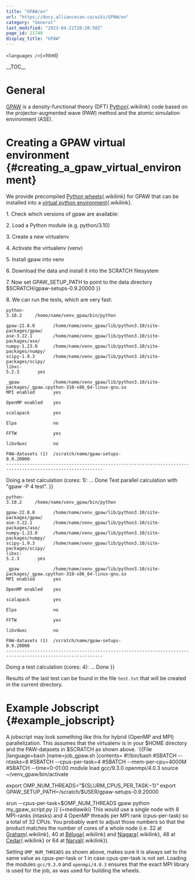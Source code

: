 ```yaml
---
title: "GPAW/en"
url: "https://docs.alliancecan.ca/wiki/GPAW/en"
category: "General"
last_modified: "2023-04-21T20:20:50Z"
page_id: 21749
display_title: "GPAW"
---
```


`<languages />`{=html}

\_\_TOC\_\_

# General

[GPAW](https://wiki.fysik.dtu.dk/gpaw/) is a density-functional theory (DFT) [Python](https://docs.alliancecan.ca/Python "Python"){.wikilink} code based on the projector-augmented wave (PAW) method and the atomic simulation environment (ASE).

# Creating a GPAW virtual environment {#creating_a_gpaw_virtual_environment}

We provide precompiled [Python wheels](https://docs.alliancecan.ca/Available_Python_wheels "Python wheels"){.wikilink} for GPAW that can be installed into a [virtual python environment](https://docs.alliancecan.ca/Python#Creating_and_using_a_virtual_environment "virtual python environment"){.wikilink}.

1\. Check which versions of gpaw are available:

2\. Load a Python module (e.g. python/3.10)

3\. Create a new virtualenv

4\. Activate the virtualenv (venv)

5\. Install gpaw into venv

6\. Download the data and install it into the SCRATCH filesystem

7\. Now set GPAW_SETUP_PATH to point to the data directory \$SCRATCH/gpaw-setups-0.9.20000 }}

8\. We can run the tests, which are very fast:

`python-3.10.2     /home/name/venv_gpaw/bin/python                                                         `\
`gpaw-22.8.0       /home/name/venv_gpaw/lib/python3.10/site-packages/gpaw/                                 `\
`ase-3.22.1        /home/name/venv_gpaw/lib/python3.10/site-packages/ase/                                  `\
`numpy-1.23.0      /home/name/venv_gpaw/lib/python3.10/site-packages/numpy/                                `\
`scipy-1.9.3       /home/name/venv_gpaw/lib/python3.10/site-packages/scipy/                                `\
`libxc-5.2.3       yes                                                                                     `\
`_gpaw             /home/name/venv_gpaw/lib/python3.10/site-packages/_gpaw.cpython-310-x86_64-linux-gnu.so `\
`MPI enabled       yes                                                                                     `\
`OpenMP enabled    yes                                                                                     `\
`scalapack         yes                                                                                     `\
`Elpa              no                                                                                      `\
`FFTW              yes                                                                                     `\
`libvdwxc          no                                                                                      `\
`PAW-datasets (1)  /scratch/name/gpaw-setups-0.9.20000                                                     `\
`-----------------------------------------------------------------------------------------------------------`

Doing a test calculation (cores: 1): \... Done Test parallel calculation with \"gpaw -P 4 test\". }}

`python-3.10.2     /home/name/venv_gpaw/bin/python                                                         `\
`gpaw-22.8.0       /home/name/venv_gpaw/lib/python3.10/site-packages/gpaw/                                 `\
`ase-3.22.1        /home/name/venv_gpaw/lib/python3.10/site-packages/ase/                                  `\
`numpy-1.23.0      /home/name/venv_gpaw/lib/python3.10/site-packages/numpy/                                `\
`scipy-1.9.3       /home/name/venv_gpaw/lib/python3.10/site-packages/scipy/                                `\
`libxc-5.2.3       yes                                                                                     `\
`_gpaw             /home/name/venv_gpaw/lib/python3.10/site-packages/_gpaw.cpython-310-x86_64-linux-gnu.so `\
`MPI enabled       yes                                                                                     `\
`OpenMP enabled    yes                                                                                     `\
`scalapack         yes                                                                                     `\
`Elpa              no                                                                                      `\
`FFTW              yes                                                                                     `\
`libvdwxc          no                                                                                      `\
`PAW-datasets (1)  /scratch/name/gpaw-setups-0.9.20000                                                     `\
`-----------------------------------------------------------------------------------------------------------`

Doing a test calculation (cores: 4): \... Done }}

Results of the last test can be found in the file `test.txt` that will be created in the current directory.

# Example Jobscript {#example_jobscript}

A jobscript may look something like this for hybrid (OpenMP and MPI) parallelization. This assumes that the virtualenv is in your \$HOME directory and the PAW-datasets in \$SCRATCH as shown above. `{{File
|language=bash
|name=job_gpaw.sh
|contents=
#!/bin/bash
#SBATCH --ntasks=8
#SBATCH --cpus-per-task=4
#SBATCH --mem-per-cpu=4000M
#SBATCH --time=0-01:00
module load gcc/9.3.0 openmpi/4.0.3
source ~/venv_gpaw/bin/activate

export OMP_NUM_THREADS="${SLURM_CPUS_PER_TASK:-1}"
export GPAW_SETUP_PATH=/scratch/$USER/gpaw-setups-0.9.20000

srun --cpus-per-task=$OMP_NUM_THREADS gpaw python my_gpaw_script.py
}}`{=mediawiki} This would use a single node with 8 MPI-ranks (ntasks) and 4 OpenMP threads per MPI rank (cpus-per-task) so a total of 32 CPUs. You probably want to adjust those numbers so that the product matches the number of cores of a whole node (i.e. 32 at [Graham](https://docs.alliancecan.ca/Graham "Graham"){.wikilink}, 40 at [Béluga](https://docs.alliancecan.ca/Béluga/en "Béluga"){.wikilink} and [Niagara](https://docs.alliancecan.ca/Niagara "Niagara"){.wikilink}, 48 at [Cedar](https://docs.alliancecan.ca/Cedar "Cedar"){.wikilink} or 64 at [Narval](https://docs.alliancecan.ca/Narval/en "Narval"){.wikilink}).

Setting `OMP_NUM_THREADS` as shown above, makes sure it is always set to the same value as cpus-per-task or 1 in case cpus-per-task is not set. Loading the modules `gcc/9.3.0` and `openmpi/4.0.3` ensures that the exact MPI library is used for the job, as was used for building the wheels.
